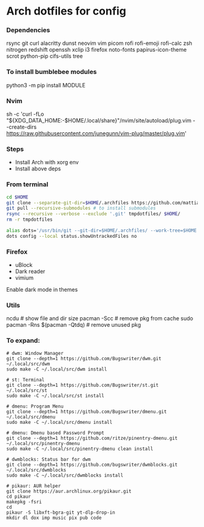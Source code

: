 # Arch dotfiles for config

### Dependencies
rsync git curl alacritty dunst neovim vim picom rofi rofi-emoji rofi-calc zsh nitrogen redshift openssh xclip i3
firefox noto-fonts papirus-icon-theme scrot python-pip cifs-utils tree

### To install bumblebee modules
python3 -m pip install MODULE

### Nvim
sh -c 'curl -fLo "${XDG_DATA_HOME:-$HOME/.local/share}"/nvim/site/autoload/plug.vim --create-dirs \
 https://raw.githubusercontent.com/junegunn/vim-plug/master/plug.vim'

### Steps
* Install Arch with xorg env
* Install above deps

### From terminal
```bash
cd $HOME
git clone --separate-git-dir=$HOME/.archfiles https://github.com/mattia46/archfiles.git tmpdotfiles
git pull --recursive-submodules # to install submodules
rsync --recursive --verbose --exclude '.git' tmpdotfiles/ $HOME/
rm -r tmpdotfiles

alias dots='/usr/bin/git --git-dir=$HOME/.archfiles/ --work-tree=$HOME'
dots config --local status.showUntrackedFiles no
```

### Firefox
* uBlock
* Dark reader
* vimium

Enable dark mode in themes

### Utils
ncdu # show file and dir size
pacman -Scc # remove pkg from cache
sudo pacman -Rns $(pacman -Qtdq) # remove unused pkg

### To expand:
```
# dwm: Window Manager
git clone --depth=1 https://github.com/Bugswriter/dwm.git ~/.local/src/dwm
sudo make -C ~/.local/src/dwm install

# st: Terminal
git clone --depth=1 https://github.com/Bugswriter/st.git ~/.local/src/st
sudo make -C ~/.local/src/st install

# dmenu: Program Menu
git clone --depth=1 https://github.com/Bugswriter/dmenu.git ~/.local/src/dmenu
sudo make -C ~/.local/src/dmenu install

# dmenu: Dmenu based Password Prompt
git clone --depth=1 https://github.com/ritze/pinentry-dmenu.git ~/.local/src/pinentry-dmenu
sudo make -C ~/.local/src/pinentry-dmenu clean install

# dwmblocks: Status bar for dwm
git clone --depth=1 https://github.com/bugswriter/dwmblocks.git ~/.local/src/dwmblocks
sudo make -C ~/.local/src/dwmblocks install

# pikaur: AUR helper
git clone https://aur.archlinux.org/pikaur.git
cd pikaur
makepkg -fsri
cd
pikaur -S libxft-bgra-git yt-dlp-drop-in
mkdir dl dox imp music pix pub code
```
